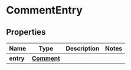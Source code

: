 

# CommentEntry

## Properties

Name | Type | Description | Notes
------------ | ------------- | ------------- | -------------
**entry** | [**Comment**](Comment.md) |  | 



